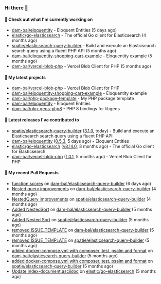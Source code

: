 ### Hi there 👋

#### 👷 Check out what I'm currently working on

- [dam-bal/eloquentity](https://github.com/dam-bal/eloquentity) - Eloquent Entities (5 days ago)
- [elastic/go-elasticsearch](https://github.com/elastic/go-elasticsearch) - The official Go client for Elasticsearch (4 months ago)
- [spatie/elasticsearch-query-builder](https://github.com/spatie/elasticsearch-query-builder) - Build and execute an Elasticsearch search query using a fluent PHP API (5 months ago)
- [dam-bal/eloquentity-shopping-cart-example](https://github.com/dam-bal/eloquentity-shopping-cart-example) - Eloquentity example (5 months ago)
- [dam-bal/vercel-blob-php](https://github.com/dam-bal/vercel-blob-php) - Vercel Blob Client for PHP (5 months ago)

#### 🌱 My latest projects

- [dam-bal/vercel-blob-php](https://github.com/dam-bal/vercel-blob-php) - Vercel Blob Client for PHP
- [dam-bal/eloquentity-shopping-cart-example](https://github.com/dam-bal/eloquentity-shopping-cart-example) - Eloquentity example
- [dam-bal/php-package-template](https://github.com/dam-bal/php-package-template) - My PHP package template
- [dam-bal/eloquentity](https://github.com/dam-bal/eloquentity) - Eloquent Entities
- [dam-bal/php-geos-php8](https://github.com/dam-bal/php-geos-php8) - PHP 8 bindings for libgeos

#### 🔭 Latest releases I've contributed to

- [spatie/elasticsearch-query-builder](https://github.com/spatie/elasticsearch-query-builder) ([3.1.0](https://github.com/spatie/elasticsearch-query-builder/releases/tag/3.1.0), today) - Build and execute an Elasticsearch search query using a fluent PHP API
- [dam-bal/eloquentity](https://github.com/dam-bal/eloquentity) ([0.5.3](https://github.com/dam-bal/eloquentity/releases/tag/0.5.3), 5 days ago) - Eloquent Entities
- [elastic/go-elasticsearch](https://github.com/elastic/go-elasticsearch) ([v8.14.0](https://github.com/elastic/go-elasticsearch/releases/tag/v8.14.0), 3 months ago) - The official Go client for Elasticsearch
- [dam-bal/vercel-blob-php](https://github.com/dam-bal/vercel-blob-php) ([1.0.1](https://github.com/dam-bal/vercel-blob-php/releases/tag/1.0.1), 5 months ago) - Vercel Blob Client for PHP

#### 🔨 My recent Pull Requests

- [function scores](https://github.com/dam-bal/elasticsearch-query-builder/pull/18) on [dam-bal/elasticsearch-query-builder](https://github.com/dam-bal/elasticsearch-query-builder) (6 days ago)
- [Nested query improvements](https://github.com/dam-bal/elasticsearch-query-builder/pull/17) on [dam-bal/elasticsearch-query-builder](https://github.com/dam-bal/elasticsearch-query-builder) (4 months ago)
- [NestedQuery improvements](https://github.com/spatie/elasticsearch-query-builder/pull/47) on [spatie/elasticsearch-query-builder](https://github.com/spatie/elasticsearch-query-builder) (4 months ago)
- [Added NestedSort](https://github.com/dam-bal/elasticsearch-query-builder/pull/16) on [dam-bal/elasticsearch-query-builder](https://github.com/dam-bal/elasticsearch-query-builder) (5 months ago)
- [Added Nested Sort](https://github.com/spatie/elasticsearch-query-builder/pull/46) on [spatie/elasticsearch-query-builder](https://github.com/spatie/elasticsearch-query-builder) (5 months ago)
- [removed ISSUE_TEMPLATE](https://github.com/dam-bal/elasticsearch-query-builder/pull/2) on [dam-bal/elasticsearch-query-builder](https://github.com/dam-bal/elasticsearch-query-builder) (5 months ago)
- [removed ISSUE_TEMPLATE](https://github.com/spatie/elasticsearch-query-builder/pull/45) on [spatie/elasticsearch-query-builder](https://github.com/spatie/elasticsearch-query-builder) (5 months ago)
- [added docker-compose.yml with composer, test, psalm and format](https://github.com/dam-bal/elasticsearch-query-builder/pull/1) on [dam-bal/elasticsearch-query-builder](https://github.com/dam-bal/elasticsearch-query-builder) (5 months ago)
- [added docker-compose.yml with composer, test, psalm and format](https://github.com/spatie/elasticsearch-query-builder/pull/44) on [spatie/elasticsearch-query-builder](https://github.com/spatie/elasticsearch-query-builder) (5 months ago)
- [Update index-document.asciidoc](https://github.com/elastic/go-elasticsearch/pull/851) on [elastic/go-elasticsearch](https://github.com/elastic/go-elasticsearch) (5 months ago)
